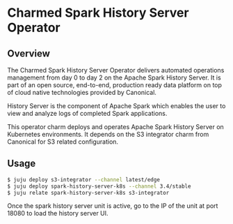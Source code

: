# Charmed Spark History Server Operator

## Overview
The Charmed Spark History Server Operator delivers automated operations management from day 0 to day 2 on the Apache Spark History Server. 
It is part of an open source, end-to-end, production ready data platform on top of cloud native technologies provided by Canonical.

History Server is the component of Apache Spark which enables the user to view and analyze logs of completed Spark applications.

This operator charm deploys and operates Apache Spark History Server on Kubernetes environments. 
It depends on the S3 integrator charm from Canonical for S3 related configuration.

## Usage

```bash
$ juju deploy s3-integrator --channel latest/edge
$ juju deploy spark-history-server-k8s --channel 3.4/stable
$ juju relate spark-history-server-k8s s3-integrator
```

Once the spark history server unit is active, go to the IP of the unit at port 18080 to load the history server UI.
